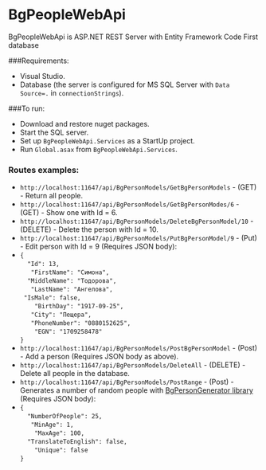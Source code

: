 BgPeopleWebApi
==============
BgPeopleWebApi is ASP.NET REST Server with Entity Framework Code First database

###Requirements:
*	Visual Studio.
*	Database (the server is configured for MS SQL Server with `Data Source=.` in `connectionStrings`).

###To run:
*	Download and restore nuget packages.
*	Start the SQL server.
*	Set up `BgPeopleWebApi.Services` as a StartUp project.
*	Run `Global.asax` from `BgPeopleWebApi.Services`.

### Routes examples:
*	`http://localhost:11647/api/BgPersonModels/GetBgPersonModels` - (GET) - Return all people.
*	`http://localhost:11647/api/BgPersonModels/GetBgPersonModes/6` - (GET) -  Show one with Id = 6.
*	`http://localhost:11647/api/BgPersonModels/DeleteBgPersonModel/10` - (DELETE) - Delete the person with Id = 10.
*	`http://localhost:11647/api/BgPersonModels/PutBgPersonModel/9` - (Put) - Edit person with Id = 9 (Requires JSON body):
*	`{` <br> `	"Id": 13,` <br> `	"FirstName": "Симона",` <br> `	"MiddleName": "Тодорова",` <br> `	"LastName": "Ангелова",` <br> `	"IsMale": false,` <br> `	"BirthDay": "1917-09-25",` <br> `	"City": "Пещера",` <br> `	"PhoneNumber": "0880152625",` <br> `	"EGN": "1709258478"` <br> `}`
*	`http://localhost:11647/api/BgPersonModels/PostBgPersonModel` - (Post) - Add a person (Requires JSON body as above).
*	`http://localhost:11647/api/BgPersonModels/DeleteAll` - (DELETE) - Delete all people in the database.
*	`http://localhost:11647/api/BgPersonModels/PostRange` - (Post) - Generates a number of random people with [BgPersonGenerator library](https://github.com/TsvetanKT/BgPersonGenerator) (Requires JSON body):
*	`{` <br> `	"NumberOfPeople": 25,` <br> `	"MinAge": 1,` <br> `	"MaxAge": 100,` <br> `	"TranslateToEnglish": false,` <br> `	"Unique": false` <br> `}`
